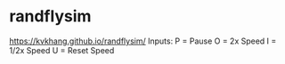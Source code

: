 # randflysim
https://kvkhang.github.io/randflysim/
Inputs:
P = Pause
O = 2x Speed
I = 1/2x Speed
U = Reset Speed
